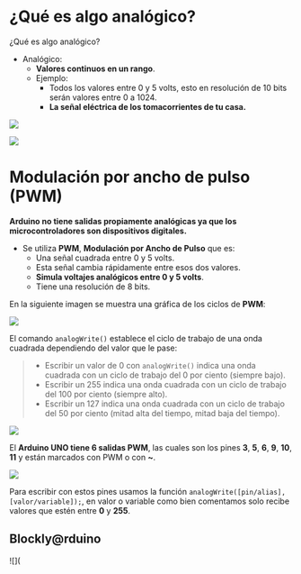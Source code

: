 # ¿Qué es algo analógico?

¿Qué es algo analógico?
- Analógico:
  + **Valores continuos en un rango**.
  + Ejemplo: 
    * Todos los valores entre 0 y 5 volts, esto en resolución de 10 bits serán valores entre 0 a 1024.
    * **La señal eléctrica de los tomacorrientes de tu casa.**
    
![](http://dux.com.ve/Tomacorriente_Tomadecorriente_Triple_Dux-01.png) 

![](https://cursos.mcielectronics.cl/wp-content/uploads/2014/09/022.png)

# Modulación por ancho de pulso (PWM) 

**Arduino no tiene salidas propiamente analógicas ya que los microcontroladores son dispositivos digitales.**
- Se utiliza **PWM**, **Modulación por Ancho de Pulso** que es:
  + Una señal cuadrada entre 0 y 5 volts.
  + Esta señal cambia rápidamente entre esos dos valores.
  + **Simula voltajes analógicos entre 0 y 5 volts**.
  + Tiene una resolución de 8 bits.

En la siguiente imagen se muestra una gráfica de los ciclos de **PWM**:

![](https://i.pinimg.com/originals/ec/79/c9/ec79c97752fb5d8b9250dcafd4f514b0.png)

El comando `analogWrite()` establece el ciclo de trabajo de una onda cuadrada dependiendo del valor que le pase:
> - Escribir un valor de 0 con `analogWrite()` indica una onda cuadrada con un ciclo de trabajo del 0 por ciento (siempre bajo).
> -  Escribir un 255 indica una onda cuadrada con un ciclo de trabajo del 100 por ciento (siempre alto).
> -  Escribir un 127 indica una onda cuadrada con un ciclo de trabajo del 50 por ciento (mitad alta del tiempo, mitad baja del tiempo).


![](https://i0.wp.com/upload.wikimedia.org/wikipedia/commons/thumb/e/e7/Pulse_density_modulation.svg/300px-Pulse_density_modulation.svg.png)

El **Arduino UNO tiene 6 salidas PWM**, las cuales son los pines **3**, **5**, **6**, **9**, **10**, **11** y están marcados con PWM
o con **~**. 

![](https://www.electronicwings.com/public/images/user_images/images/Arduino/Arduino_basics/Arduino_PWM/arduino%20pwm%20pins.png)

Para escribir con estos pines usamos la función ``analogWrite([pin/alias],[valor/variable]);``, en valor o variable como bien comentamos solo recibe valores que estén entre **0** y **255**.


## Blockly@rduino
![](
<!--stackedit_data:
eyJoaXN0b3J5IjpbMTgyOTA0MTk1NCwtMTQ1MDgwOTM1OCwtOT
AwMDIzNTk0LDI3MDU0OTcyMiwtMTYyNjY0NTQ3N119
-->